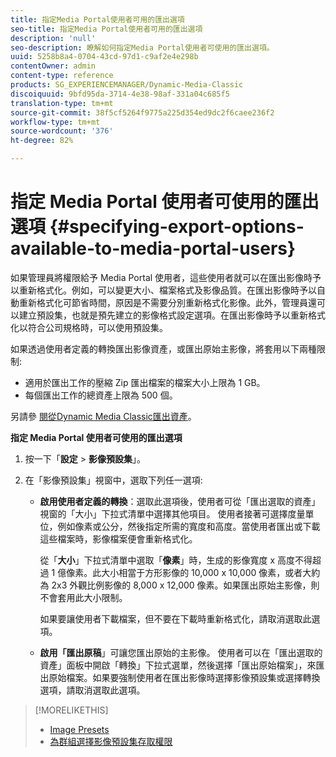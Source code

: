```yaml
---
title: 指定Media Portal使用者可用的匯出選項
seo-title: 指定Media Portal使用者可用的匯出選項
description: 'null'
seo-description: 瞭解如何指定Media Portal使用者可使用的匯出選項。
uuid: 5258b8a4-0704-43cd-97d1-c9af2e4e298b
contentOwner: admin
content-type: reference
products: SG_EXPERIENCEMANAGER/Dynamic-Media-Classic
discoiquuid: 9bfd95da-3714-4e38-98af-331a04c685f5
translation-type: tm+mt
source-git-commit: 38f5cf5264f9775a225d354ed9dc2f6caee236f2
workflow-type: tm+mt
source-wordcount: '376'
ht-degree: 82%

---
```



# 指定 Media Portal 使用者可使用的匯出選項 {#specifying-export-options-available-to-media-portal-users}

如果管理員將權限給予 Media Portal 使用者，這些使用者就可以在匯出影像時予以重新格式化。例如，可以變更大小、檔案格式及影像品質。在匯出影像時予以自動重新格式化可節省時間，原因是不需要分別重新格式化影像。此外，管理員還可以建立預設集，也就是預先建立的影像格式設定選項。在匯出影像時予以重新格式化以符合公司規格時，可以使用預設集。

如果透過使用者定義的轉換匯出影像資產，或匯出原始主影像，將套用以下兩種限制:

* 適用於匯出工作的壓縮 Zip 匯出檔案的檔案大小上限為 1 GB。
* 每個匯出工作的總資產上限為 500 個。

另請參 [閱從Dynamic Media Classic匯出資產](exporting-assets-from-dmc.md#exporting-assets-from_dmc)。

**指定 Media Portal 使用者可使用的匯出選項**

1. 按一下「**設定** > **影像預設集**」。
1. 在「影像預設集」視窗中，選取下列任一選項:

   * **啟用使用者定義的轉換**：選取此選項後，使用者可從「匯出選取的資產」視窗的「大小」下拉式清單中選擇其他項目。 使用者接著可選擇度量單位，例如像素或公分，然後指定所需的寬度和高度。當使用者匯出或下載這些檔案時，影像檔案便會重新格式化。

      從「**大小**」下拉式清單中選取「**像素**」時，生成的影像寬度 x 高度不得超過 1 億像素。此大小相當于方形影像的 10,000 x 10,000 像素，或者大約為 2x3 外觀比例影像的 8,000 x 12,000 像素。如果匯出原始主影像，則不會套用此大小限制。

      如果要讓使用者下載檔案，但不要在下載時重新格式化，請取消選取此選項。

   * **啟用「匯出原稿**」可讓您匯出原始的主影像。 使用者可以在「匯出選取的資產」面板中開啟「轉換」下拉式選單，然後選擇「匯出原始檔案」，來匯出原始檔案。如果要強制使用者在匯出影像時選擇影像預設集或選擇轉換選項，請取消選取此選項。

>[!MORELIKETHIS]
>
>* [Image Presets](application-setup.md#image_presets)
>* [為群組選擇影像預設集存取權限](creating-media-portal-groups.md#choosing_image_preset_access_permissions_for_a_group)

